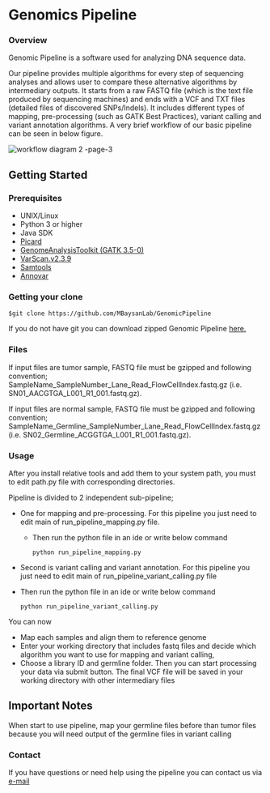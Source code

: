 # Genomics Pipeline

### Overview

Genomic Pipeline is a software used for analyzing DNA sequence data.

 Our pipeline provides multiple algorithms for every step of sequencing analyses and allows user to compare these alternative algorithms by intermediary outputs. It starts from a raw FASTQ file (which is the text file produced by sequencing machines) and ends with a VCF and TXT files (detailed files of discovered SNPs/Indels). It includes different types of mapping, pre-processing (such as GATK Best Practices), variant calling and variant annotation algorithms. A very brief workflow of our basic pipeline can be seen in below figure. 

![workflow diagram 2 -page-3](https://user-images.githubusercontent.com/23744726/41977737-c54f42bc-7a28-11e8-86da-f8e62531bbd2.jpg)


## Getting Started
### Prerequisites
* UNIX/Linux
* Python 3 or higher
* Java SDK 
* <a href="https://broadinstitute.github.io/picard">Picard</a>
* <a href="https://software.broadinstitute.org/gatk/documentation/quickstart">GenomeAnalysisToolkit (GATK 3.5-0)</a>
* <a href="https://sourceforge.net/projects/varscan/files/">VarScan.v2.3.9</a>
* <a href="http://htslib.org/download">Samtools</a>
* <a href="http://annovar.openbioinformatics.org/en/latest/">Annovar</a>

### Getting your clone
```
$git clone https://github.com/MBaysanLab/GenomicPipeline
```
If you do not have git you can download zipped Genomic Pipeline <a href="https://github.com/MBaysanLab/GenomicPipeline/archive/master.zip">here.</a>

### Files

If input files are tumor sample, FASTQ file must be gzipped and following convention;
SampleName_SampleNumber_Lane_Read_FlowCellIndex.fastq.gz (i.e. SN01_AACGTGA_L001_R1_001.fastq.gz).

If input files are normal sample, FASTQ file must be gzipped and following convention;
SampleName_Germline_SampleNumber_Lane_Read_FlowCellIndex.fastq.gz (i.e. SN02_Germline_ACGGTGA_L001_R1_001.fastq.gz).

### Usage
After you install relative tools and add them to your system path, you must to edit path.py file with corresponding directories.

Pipeline is divided to 2 independent sub-pipeline; 
* One for mapping and pre-processing. For this pipeline you just need to edit main of run_pipeline_mapping.py file.
  * Then run the python file in an ide or write below command
    ```
    python run_pipeline_mapping.py
    ```
    

* Second is variant calling and variant annotation. For this pipeline you just need to edit main of run_pipeline_variant_calling.py file
* Then run the python file in an ide or write below command
    ```
    python run_pipeline_variant_calling.py
    ```
    
You can now
* Map each samples and align them to reference genome
* Enter your working directory that includes fastq files and decide which algorithm you want to use for mapping and variant calling,
* Choose a library ID and germline folder.
Then you can start processing your data via submit button. The final VCF file will be saved in your working directory with other intermediary files 

## Important Notes 

When start to use pipeline, map your germline files before than tumor files because you will need output of the germline files in variant calling
 

### Contact

If you have questions or need help using the pipeline you can contact us via <a href="mailto:sahinsarihan@std.sehir.edu.tr?Subject=Genomics%20Pipeline" target="_top">e-mail</a>
